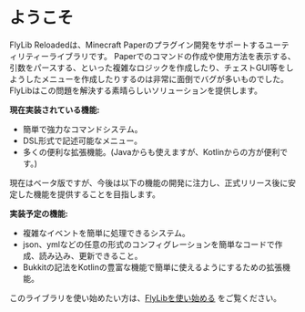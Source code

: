 # ようこそ

FlyLib Reloadedは、Minecraft Paperのプラグイン開発をサポートするユーティリティーライブラリです。
Paperでのコマンドの作成や使用方法を表示する、引数をパースする、といった複雑なロジックを作成したり、チェストGUI等をしようしたメニューを作成したりするのは非常に面倒でバグが多いものでした。
FlyLibはこの問題を解決する素晴らしいソリューションを提供します。

**現在実装されている機能:**

- 簡単で強力なコマンドシステム。
- DSL形式で記述可能なメニュー。
- 多くの便利な拡張機能。(Javaからも使えますが、Kotlinからの方が便利です。)

現在はベータ版ですが、今後は以下の機能の開発に注力し、正式リリース後に安定した機能を提供することを目指します。

**実装予定の機能:**

- 複雑なイベントを簡単に処理できるシステム。
- json、ymlなどの任意の形式のコンフィグレーションを簡単なコードで作成、読み込み、更新できること。
- Bukkitの記法をKotlinの豊富な機能で簡単に使えるようにするための拡張機能。

このライブラリを使い始めたい方は、[FlyLibを使い始める](https://github.com/TeamKun/flylib-reloaded/blob/master/wiki/ja/getting-started.md)
をご覧ください。